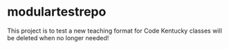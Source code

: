 # modulartestrepo
This project is to test a new teaching format for Code Kentucky classes will be deleted when no longer needed! 
